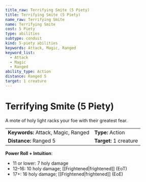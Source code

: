 ```yaml
---
title_raw: Terrifying Smite (5 Piety)
title: Terrifying Smite (5 Piety)
name_raw: Terrifying Smite
name: Terrifying Smite
cost: 5 Piety
type: abilities
subtype: conduit
kind: 5-piety abilities
keywords: Attack, Magic, Ranged
keyword_list:
  - Attack
  - Magic
  - Ranged
ability_type: Action
distance: Ranged 5
target: 1 creature
---
```


# Terrifying Smite (5 Piety)

A mote of holy light racks your foe with their greatest fear.

<!-- @nosort -->

|                                     |                        |
| :---------------------------------- | :--------------------- |
| **Keywords:** Attack, Magic, Ranged | **Type:** Action       |
| **Distance:** Ranged 5              | **Target:** 1 creature |

**Power Roll + Intuition**:

- 11 or lower: 7 holy damage
- 12–16: 10 holy damage; [[Frightened|frightened]] (EoT)
- 17+: 16 holy damage; [[Frightened|frightened]] (EoE)
